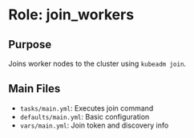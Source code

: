 # Role: join_workers

## Purpose
Joins worker nodes to the cluster using `kubeadm join`.

## Main Files
- `tasks/main.yml`: Executes join command
- `defaults/main.yml`: Basic configuration
- `vars/main.yml`: Join token and discovery info

